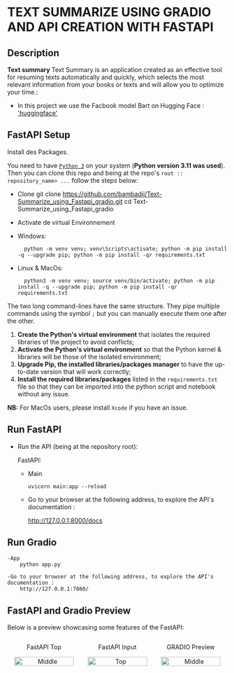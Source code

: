 # TEXT SUMMARIZE USING GRADIO AND API CREATION WITH FASTAPI


## Description

**Text summary** Text Summary is an application created as an effective tool for resuming texts automatically and quickly, which selects the most relevant information from your books or texts and will allow you to optimize your time.: 
- In this project we use the Facbook model Bart on Hugging Face : ['huggingface'](https://huggingface.co/facebook/bart-large-cnn)

## FastAPI Setup

Install des Packages.

You need to have [`Python 3`](https://www.python.org/) on your system (**Python version 3.11 was used**). Then you can clone this repo and being at the repo's `root :: repository_name> ...`  follow the steps below:

- Clone 
        git clone https://github.com/bambadij/Text-Summarize_using_Fastapi_gradio.git
        cd Text-Summarize_using_Fastapi_gradio

- Activate de virtual Environnement
- Windows:
        
        python -m venv venv; venv\Scripts\activate; python -m pip install -q --upgrade pip; python -m pip install -qr requirements.txt  

- Linux & MacOs:
        
        python3 -m venv venv; source venv/bin/activate; python -m pip install -q --upgrade pip; python -m pip install -qr requirements.txt  

The two long command-lines have the same structure. They pipe multiple commands using the symbol ` ; ` but you can manually execute them one after the other.

1. **Create the Python's virtual environment** that isolates the required libraries of the project to avoid conflicts;
2. **Activate the Python's virtual environment** so that the Python kernel & libraries will be those of the isolated environment;
3. **Upgrade Pip, the installed libraries/packages manager** to have the up-to-date version that will work correctly;
4. **Install the required libraries/packages** listed in the `requirements.txt` file so that they can be imported into the python script and notebook without any issue.

**NB:** For MacOs users, please install `Xcode` if you have an issue.

## Run FastAPI

- Run the API (being at the repository root):
        
  FastAPI:
    
    - Main

          uvicorn main:app --reload 

    <!-- - Sepsis prediction

          uvicorn src.main:app --reload  -->


  - Go to your browser at the following address, to explore the API's documentation :
        
      http://127.0.0.1:8000/docs

## Run Gradio 
    -App 
        python app.py

    -Go to your browser at the following address, to explore the API's documentation :
        http://127.0.0.1:7860/

## FastAPI  and Gradio Preview

Below is a preview showcasing some features of the FastAPI:

<div style="display: flex; align-items: center;">
    <div style="flex: 33.33%; text-align: center;">
        <p>FastAPI Top</p>
             <img src="/text_summarize-main/image/fastinput.PNG" alt="Middle" width="90%"/>
    </div>
    <div style="flex: 33.33%; text-align: center;">
        <p>FastAPI Input</p>
             <img src="/text_summarize-main/image/output.PNG" alt="Top" width="90%"/>
        </div>
    <div style="flex: 33.33%; text-align: center;">
        <p>GRADIO Preview</p>
        <img src="/text_summarize-main/image/gradio.PNG" alt="Middle" width="90%"/>
        </div>
</div>


